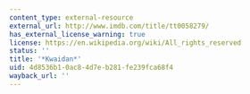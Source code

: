 ```yaml
---
content_type: external-resource
external_url: http://www.imdb.com/title/tt0058279/
has_external_license_warning: true
license: https://en.wikipedia.org/wiki/All_rights_reserved
status: ''
title: '*Kwaidan*'
uid: 4d8536b1-0ac8-4d7e-b281-fe239fca68f4
wayback_url: ''
---
```

